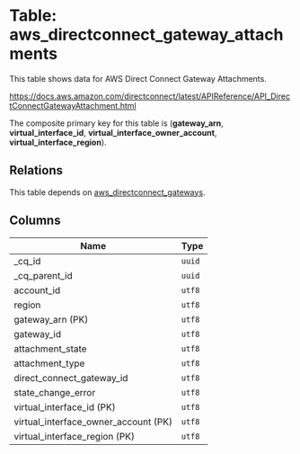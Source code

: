 # Table: aws_directconnect_gateway_attachments

This table shows data for AWS Direct Connect Gateway Attachments.

https://docs.aws.amazon.com/directconnect/latest/APIReference/API_DirectConnectGatewayAttachment.html

The composite primary key for this table is (**gateway_arn**, **virtual_interface_id**, **virtual_interface_owner_account**, **virtual_interface_region**).

## Relations

This table depends on [aws_directconnect_gateways](aws_directconnect_gateways.md).

## Columns

| Name          | Type          |
| ------------- | ------------- |
|_cq_id|`uuid`|
|_cq_parent_id|`uuid`|
|account_id|`utf8`|
|region|`utf8`|
|gateway_arn (PK)|`utf8`|
|gateway_id|`utf8`|
|attachment_state|`utf8`|
|attachment_type|`utf8`|
|direct_connect_gateway_id|`utf8`|
|state_change_error|`utf8`|
|virtual_interface_id (PK)|`utf8`|
|virtual_interface_owner_account (PK)|`utf8`|
|virtual_interface_region (PK)|`utf8`|